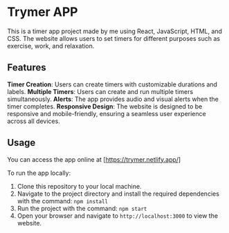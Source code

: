 # Trymer APP

This is a timer app project made by me using React, JavaScript, HTML, and CSS. The website allows users to set timers for different purposes such as exercise, work, and relaxation.
## Features

**Timer Creation**: Users can create timers with customizable durations and labels.
**Multiple Timers**: Users can create and run multiple timers simultaneously.
**Alerts**: The app provides audio and visual alerts when the timer completes.
**Responsive Design**: The website is designed to be responsive and mobile-friendly, ensuring a seamless user experience across all devices.

## Usage

You can access the app online at [https://trymer.netlify.app/]

To run the app locally:

1. Clone this repository to your local machine.
2. Navigate to the project directory and install the required dependencies with the command: `npm install`
3. Run the project with the command: `npm start`
4. Open your browser and navigate to `http://localhost:3000` to view the website.
